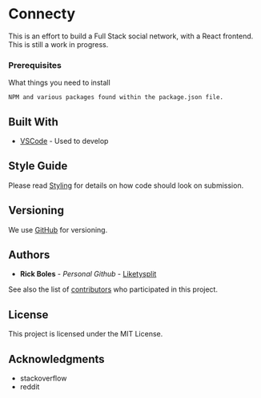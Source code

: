 # Connecty

This is an effort to build a Full Stack social network, with a React frontend. This is still a work in progress.

### Prerequisites

What things you need to install

```
NPM and various packages found within the package.json file.
```


## Built With

-   [VSCode](https://code.visualstudio.com/) - Used to develop

## Style Guide

Please read [Styling](Styling.md) for details on how code should look on submission.

## Versioning

We use [GitHub](http://github.com/) for versioning. 

## Authors

-   **Rick Boles** - _Personal Github_ - [Liketysplit](https://github.com/liketysplit)


See also the list of [contributors](https://github.com/liketysplit/Connecty/graphs/contributors) who participated in this project.

## License

This project is licensed under the MIT License.

## Acknowledgments
-   stackoverflow
-   reddit
